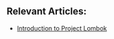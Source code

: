 ## Relevant Articles:
- [Introduction to Project Lombok](http://www.nklkarthi.com/intro-to-project-lombok)
